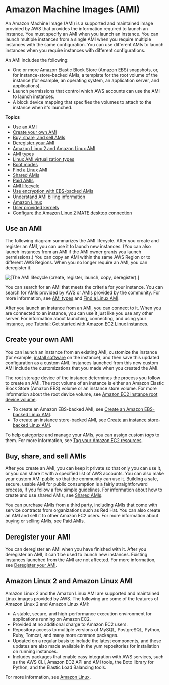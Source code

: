 # Amazon Machine Images \(AMI\)<a name="AMIs"></a>

An Amazon Machine Image \(AMI\) is a supported and maintained image provided by AWS that provides the information required to launch an instance\. You must specify an AMI when you launch an instance\. You can launch multiple instances from a single AMI when you require multiple instances with the same configuration\. You can use different AMIs to launch instances when you require instances with different configurations\.

An AMI includes the following:
+ One or more Amazon Elastic Block Store \(Amazon EBS\) snapshots, or, for instance\-store\-backed AMIs, a template for the root volume of the instance \(for example, an operating system, an application server, and applications\)\.
+ Launch permissions that control which AWS accounts can use the AMI to launch instances\.
+ A block device mapping that specifies the volumes to attach to the instance when it's launched\.

**Topics**
+ [Use an AMI](#ami-using)
+ [Create your own AMI](#creating-an-ami)
+ [Buy, share, and sell AMIs](#buy-share-sell)
+ [Deregister your AMI](#deregistering)
+ [Amazon Linux 2 and Amazon Linux AMI](#amazon-linux)
+ [AMI types](ComponentsAMIs.md)
+ [Linux AMI virtualization types](virtualization_types.md)
+ [Boot modes](ami-boot.md)
+ [Find a Linux AMI](finding-an-ami.md)
+ [Shared AMIs](sharing-amis.md)
+ [Paid AMIs](paid-amis.md)
+ [AMI lifecycle](ami-lifecycle.md)
+ [Use encryption with EBS\-backed AMIs](AMIEncryption.md)
+ [Understand AMI billing information](ami-billing-info.md)
+ [Amazon Linux](amazon-linux-ami-basics.md)
+ [User provided kernels](UserProvidedKernels.md)
+ [Configure the Amazon Linux 2 MATE desktop connection](amazon-linux-ami-mate.md)

## Use an AMI<a name="ami-using"></a>

The following diagram summarizes the AMI lifecycle\. After you create and register an AMI, you can use it to launch new instances\. \(You can also launch instances from an AMI if the AMI owner grants you launch permissions\.\) You can copy an AMI within the same AWS Region or to different AWS Regions\. When you no longer require an AMI, you can deregister it\.

![\[The AMI lifecycle (create, register, launch, copy, deregister).\]](http://docs.aws.amazon.com/AWSEC2/latest/UserGuide/images/ami_lifecycle.png)

You can search for an AMI that meets the criteria for your instance\. You can search for AMIs provided by AWS or AMIs provided by the community\. For more information, see [AMI types](ComponentsAMIs.md) and [Find a Linux AMI](finding-an-ami.md)\.

After you launch an instance from an AMI, you can connect to it\. When you are connected to an instance, you can use it just like you use any other server\. For information about launching, connecting, and using your instance, see [Tutorial: Get started with Amazon EC2 Linux instances](EC2_GetStarted.md)\.

## Create your own AMI<a name="creating-an-ami"></a>

You can launch an instance from an existing AMI, customize the instance \(for example, [install software](install-software.md) on the instance\), and then save this updated configuration as a custom AMI\. Instances launched from this new custom AMI include the customizations that you made when you created the AMI\.

The root storage device of the instance determines the process you follow to create an AMI\. The root volume of an instance is either an Amazon Elastic Block Store \(Amazon EBS\) volume or an instance store volume\. For more information about the root device volume, see [Amazon EC2 instance root device volume](RootDeviceStorage.md)\.
+ To create an Amazon EBS\-backed AMI, see [Create an Amazon EBS\-backed Linux AMI](creating-an-ami-ebs.md)\.
+ To create an instance store\-backed AMI, see [Create an instance store\-backed Linux AMI](creating-an-ami-instance-store.md)\.

To help categorize and manage your AMIs, you can assign custom *tags* to them\. For more information, see [Tag your Amazon EC2 resources](Using_Tags.md)\.

## Buy, share, and sell AMIs<a name="buy-share-sell"></a>

After you create an AMI, you can keep it private so that only you can use it, or you can share it with a specified list of AWS accounts\. You can also make your custom AMI public so that the community can use it\. Building a safe, secure, usable AMI for public consumption is a fairly straightforward process, if you follow a few simple guidelines\. For information about how to create and use shared AMIs, see [Shared AMIs](sharing-amis.md)\.

You can purchase AMIs from a third party, including AMIs that come with service contracts from organizations such as Red Hat\. You can also create an AMI and sell it to other Amazon EC2 users\. For more information about buying or selling AMIs, see [Paid AMIs](paid-amis.md)\.

## Deregister your AMI<a name="deregistering"></a>

You can deregister an AMI when you have finished with it\. After you deregister an AMI, it can't be used to launch new instances\. Existing instances launched from the AMI are not affected\. For more information, see [Deregister your AMI](deregister-ami.md)\.

## Amazon Linux 2 and Amazon Linux AMI<a name="amazon-linux"></a>

Amazon Linux 2 and the Amazon Linux AMI are supported and maintained Linux images provided by AWS\. The following are some of the features of Amazon Linux 2 and Amazon Linux AMI:
+ A stable, secure, and high\-performance execution environment for applications running on Amazon EC2\.
+ Provided at no additional charge to Amazon EC2 users\.
+ Repository access to multiple versions of MySQL, PostgreSQL, Python, Ruby, Tomcat, and many more common packages\.
+ Updated on a regular basis to include the latest components, and these updates are also made available in the yum repositories for installation on running instances\.
+ Includes packages that enable easy integration with AWS services, such as the AWS CLI, Amazon EC2 API and AMI tools, the Boto library for Python, and the Elastic Load Balancing tools\.

For more information, see [Amazon Linux](amazon-linux-ami-basics.md)\.